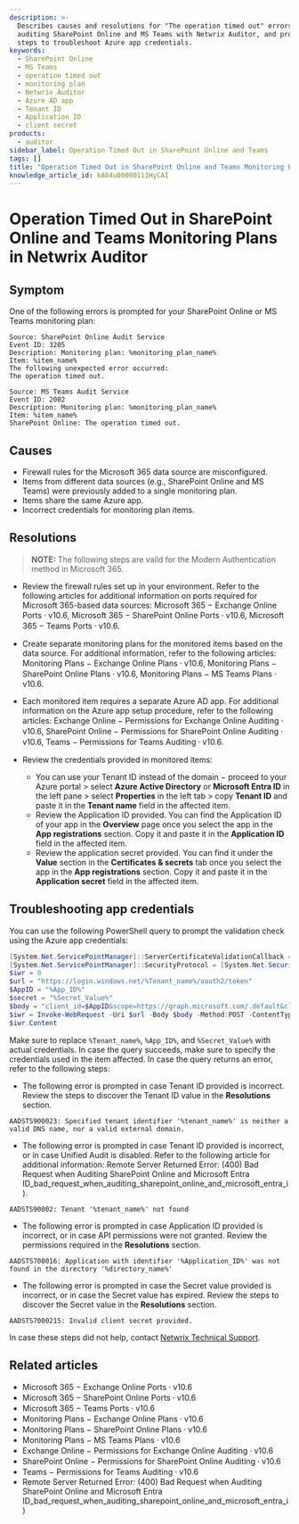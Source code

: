 ```yaml
---
description: >-
  Describes causes and resolutions for "The operation timed out" errors when
  auditing SharePoint Online and MS Teams with Netwrix Auditor, and provides
  steps to troubleshoot Azure app credentials.
keywords:
  - SharePoint Online
  - MS Teams
  - operation timed out
  - monitoring plan
  - Netwrix Auditor
  - Azure AD app
  - Tenant ID
  - Application ID
  - client secret
products:
  - auditor
sidebar_label: Operation Timed Out in SharePoint Online and Teams
tags: []
title: "Operation Timed Out in SharePoint Online and Teams Monitoring Plans in Netwrix Auditor"
knowledge_article_id: kA04u00000111HyCAI
---
```


# Operation Timed Out in SharePoint Online and Teams Monitoring Plans in Netwrix Auditor

## Symptom

One of the following errors is prompted for your SharePoint Online or MS Teams monitoring plan:

```text
Source: SharePoint Online Audit Service
Event ID: 3205
Description: Monitoring plan: %monitoring_plan_name%
Item: %item_name%
The following unexpected error occurred:
The operation timed out.
```

```text
Source: MS Teams Audit Service
Event ID: 2002
Description: Monitoring plan: %monitoring_plan_name%
Item: %item_name%
SharePoint Online: The operation timed out.
```

## Causes

- Firewall rules for the Microsoft 365 data source are misconfigured.
- Items from different data sources (e.g., SharePoint Online and MS Teams) were previously added to a single monitoring plan.
- Items share the same Azure app.
- Incorrect credentials for monitoring plan items.

## Resolutions

> **NOTE:** The following steps are vaild for the Modern Authentication method in Microsoft 365.

- Review the firewall rules set up in your environment. Refer to the following articles for additional information on ports required for Microsoft 365-based data sources: Microsoft 365 − Exchange Online Ports ⸱ v10.6, Microsoft 365 − SharePoint Online Ports ⸱ v10.6, Microsoft 365 − Teams Ports ⸱ v10.6.

- Create separate monitoring plans for the monitored items based on the data source. For additional information, refer to the following articles: Monitoring Plans − Exchange Online Plans ⸱ v10.6, Monitoring Plans − SharePoint Online Plans ⸱ v10.6, Monitoring Plans − MS Teams Plans ⸱ v10.6.

- Each monitored item requires a separate Azure AD app. For additional information on the Azure app setup procedure, refer to the following articles: Exchange Online − Permissions for Exchange Online Auditing ⸱ v10.6, SharePoint Online − Permissions for SharePoint Online Auditing ⸱ v10.6, Teams − Permissions for Teams Auditing ⸱ v10.6.

- Review the credentials provided in monitored items:

  - You can use your Tenant ID instead of the domain − proceed to your Azure portal > select **Azure Active Directory** or **Microsoft Entra ID** in the left pane > select **Properties** in the left tab > copy **Tenant ID** and paste it in the **Tenant name** field in the affected item.
  - Review the Application ID provided. You can find the Application ID of your app in the **Overview** page once you select the app in the **App registrations** section. Copy it and paste it in the **Application ID** field in the affected item.
  - Review the application secret provided. You can find it under the **Value** section in the **Certificates & secrets** tab once you select the app in the **App registrations** section. Copy it and paste it in the **Application secret** field in the affected item.

## Troubleshooting app credentials

You can use the following PowerShell query to prompt the validation check using the Azure app credentials:

```powershell
[System.Net.ServicePointManager]::ServerCertificateValidationCallback = {$true};
[System.Net.ServicePointManager]::SecurityProtocol = [System.Net.SecurityProtocolType]::Ssl3, [System.Net.SecurityProtocolType]::Tls, [System.Net.SecurityProtocolType]::Tls11, [System.Net.SecurityProtocolType]::Tls12;
$iwr = 0
$url = "https://login.windows.net/%Tenant_name%/oauth2/token"
$AppID = "%App_ID%"
$secret = "%Secret_Value%"
$body = "client_id=$AppID&scope=https://graph.microsoft.com/.default&client_secret=$secret&grant_type=client_credentials"
$iwr = Invoke-WebRequest -Uri $url -Body $body -Method:POST -ContentType "application/x-www-form-urlencoded"
$iwr.Content
```

Make sure to replace `%Tenant_name%`, `%App_ID%`, and `%Secret_Value%` with actual credentials. In case the query succeeds, make sure to specify the credentials used in the item affected. In case the query returns an error, refer to the following steps:

- The following error is prompted in case Tenant ID provided is incorrect. Review the steps to discover the Tenant ID value in the **Resolutions** section.

```text
AADSTS900023: Specified tenant identifier '%tenant_name%' is neither a valid DNS name, nor a valid external domain.
```

- The following error is prompted in case Tenant ID provided is incorrect, or in case Unified Audit is disabled. Refer to the following article for additional information: Remote Server Returned Error: (400) Bad Request when Auditing SharePoint Online and Microsoft Entra ID_bad_request_when_auditing_sharepoint_online_and_microsoft_entra_i).

```text
AADSTS90002: Tenant '%tenant_name%' not found
```

- The following error is prompted in case Application ID provided is incorrect, or in case API permissions were not granted. Review the permissions required in the **Resolutions** section.

```text
AADSTS700016: Application with identifier '%Application_ID%' was not found in the directory '%directory_name%'
```

- The following error is prompted in case the Secret value provided is incorrect, or in case the Secret value has expired. Review the steps to discover the Secret value in the **Resolutions** section.

```text
AADSTS7000215: Invalid client secret provided.
```

In case these steps did not help, contact [Netwrix Technical Support](https://www.netwrix.com/open_a_ticket.html).

## Related articles

- Microsoft 365 − Exchange Online Ports ⸱ v10.6
- Microsoft 365 − SharePoint Online Ports ⸱ v10.6
- Microsoft 365 − Teams Ports ⸱ v10.6
- Monitoring Plans − Exchange Online Plans ⸱ v10.6
- Monitoring Plans − SharePoint Online Plans ⸱ v10.6
- Monitoring Plans − MS Teams Plans ⸱ v10.6
- Exchange Online − Permissions for Exchange Online Auditing ⸱ v10.6
- SharePoint Online − Permissions for SharePoint Online Auditing ⸱ v10.6
- Teams − Permissions for Teams Auditing ⸱ v10.6
- Remote Server Returned Error: (400) Bad Request when Auditing SharePoint Online and Microsoft Entra ID_bad_request_when_auditing_sharepoint_online_and_microsoft_entra_i)
